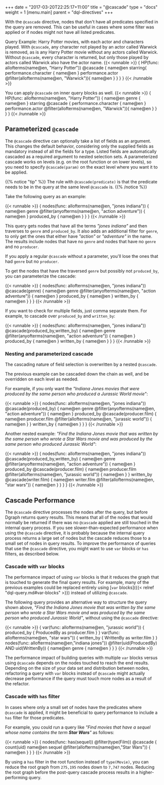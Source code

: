 +++
date = "2017-03-20T22:25:17+11:00"
title = "@cascade"
type = "docs"
weight = 1
[menu.main]
    parent = "dql-directives"
+++

With the `@cascade` directive, nodes that don't have all predicates specified in the query are removed. This can be useful in cases where some filter was applied or if nodes might not have all listed predicates.


Query Example: Harry Potter movies, with each actor and characters played.  With `@cascade`, any character not played by an actor called Warwick is removed, as is any Harry Potter movie without any actors called Warwick.  Without `@cascade`, every character is returned, but only those played by actors called Warwick also have the actor name.
{{< runnable >}}
{
  HP(func: allofterms(name@en, "Harry Potter")) @cascade {
    name@en
    starring{
        performance.character {
          name@en
        }
        performance.actor @filter(allofterms(name@en, "Warwick")){
            name@en
         }
    }
  }
}
{{< /runnable >}}

You can apply `@cascade` on inner query blocks as well.
{{< runnable >}}
{
  HP(func: allofterms(name@en, "Harry Potter")) {
    name@en
    genre {
      name@en
    }
    starring @cascade {
        performance.character {
          name@en
        }
        performance.actor @filter(allofterms(name@en, "Warwick")){
            name@en
         }
    }
  }
}
{{< /runnable >}}

## Parameterized `@cascade`

The `@cascade` directive can optionally take a list of fields as an argument.
This changes the default behavior, considering only the supplied fields as mandatory instead of all the fields for a type.
Listed fields are automatically cascaded as a required argument to nested selection sets.
A parameterized cascade works on levels (e.g. on the root function or on lower levels), so
you need to specify `@cascade(param)` on the exact level where you want it to be applied.

{{% notice "tip" %}}
The rule with `@cascade(predicate)` is that the predicate needs to be in the query at the same level `@cascade` is.
{{% /notice %}}

Take the following query as an example:

{{< runnable >}}
{
  nodes(func: allofterms(name@en, "jones indiana")) {
    name@en
    genre @filter(anyofterms(name@en, "action adventure")) {
      name@en
    }
    produced_by {
      name@en
    }
  }
}
{{< /runnable >}}

This query gets nodes that have all the terms _"jones indiana"_ and then traverses to `genre` and `produced_by`.
It also adds an additional filter for `genre`, to only get the ones that either have _"action"_ or _"adventure"_ in the name.
The results include nodes that have no `genre` and nodes that have no `genre` and no `producer`.

If you apply a regular `@cascade` without a parameter, you'll lose the ones that had `genre` but no `producer`.

To get the nodes that have the traversed `genre` but possibly not `produced_by`, you can parameterize the cascade:

{{< runnable >}}
{
  nodes(func: allofterms(name@en, "jones indiana")) @cascade(genre) {
    name@en
    genre @filter(anyofterms(name@en, "action adventure")) {
      name@en
    }
    produced_by {
      name@en
    }
    written_by {
      name@en
    }
  }
}
{{< /runnable >}}

If you want to check for multiple fields, just comma separate them. For example, to cascade over `produced_by` and `written_by`:

{{< runnable >}}
{
  nodes(func: allofterms(name@en, "jones indiana")) @cascade(produced_by,written_by) {
    name@en
    genre @filter(anyofterms(name@en, "action adventure")) {
      name@en
    }
    produced_by {
      name@en
    }
    written_by {
      name@en
    }
  }
}
{{< /runnable >}}

### Nesting and parameterized cascade

The cascading nature of field selection is overwritten by a nested `@cascade`.

The previous example can be cascaded down the chain as well, and be overridden on each level as needed.

For example, if you only want the _"Indiana Jones movies that were produced by the same person who produced a Jurassic World movie"_:

{{< runnable >}}
{
  nodes(func: allofterms(name@en, "jones indiana")) @cascade(produced_by) {
    name@en
    genre @filter(anyofterms(name@en, "action adventure")) {
      name@en
    }
    produced_by @cascade(producer.film) {
      name@en
      producer.film @filter(allofterms(name@en, "jurassic world")) {
        name@en
      }
    }
    written_by {
      name@en
    }
  }
}
{{< /runnable >}}

Another nested example: _"Find the Indiana Jones movie that was written by the same person who wrote a Star Wars movie and was produced by the same person who produced Jurassic World"_:

{{< runnable >}}
{
  nodes(func: allofterms(name@en, "jones indiana")) @cascade(produced_by,written_by) {
    name@en
    genre @filter(anyofterms(name@en, "action adventure")) {
      name@en
    }
    produced_by @cascade(producer.film) {
      name@en
      producer.film @filter(allofterms(name@en, "jurassic world")) {
        name@en
      }
    }
    written_by @cascade(writer.film) {
      name@en
      writer.film @filter(allofterms(name@en, "star wars")) {
        name@en
      }
    }
  }
}
{{< /runnable >}}

## Cascade Performance

The `@cascade` directive processes the nodes after the query, but before Dgraph 
returns query results. This means that all of the nodes that would normally be
returned if there was no `@cascade` applied are still touched in the internal
query process. If you see slower-than-expected performance when using the
`@cascade` directive, it is probably because the internal query process returns
a large set of nodes but the cascade reduces those to a small set of nodes in query
results. To improve the performance of queries that use the `@cascade` directive,
you  might want to use `var` blocks or `has` filters, as described below.

### Cascade with `var` blocks

The performance impact of using `var` blocks is that it reduces the graph that is touched to generate the final query results.
For example, many of the previous examples could be replaced entirely using [`var` blocks]({{< relref "dql-query.md#var-blocks" >}}) instead of utilizing `@cascade`.

The following query provides an alternative way to structure the query shown above,
_"Find the Indiana Jones movie that was written by the same person who wrote a
Star Wars movie and was produced by the same person who produced Jurassic World"_,
without using the `@cascade` directive:

{{< runnable >}}
{
  var(func: allofterms(name@en, "jurassic world")) {
    produced_by {
      ProducedBy as producer.film
    }
  }
  var(func: allofterms(name@en, "star wars")) {
    written_by {
      WrittenBy as writer.film
    }
  }
  nodes(func: allofterms(name@en,"indiana jones")) @filter(uid(ProducedBy) AND uid(WrittenBy)) {
    name@en
    genre {
      name@en
    }
  }
}
{{< /runnable >}}

The performance impact of building queries with multiple `var` blocks versus
using `@cascade` depends on the nodes touched to reach the end results. Depending
on the size of your data set and distribution between nodes, refactoring a query
with `var` blocks instead of `@cascade` might actually decrease performance
if the query must touch more nodes as a result of the refactor.

### Cascade with `has` filter

In cases where only a small set of nodes have the predicates where `@cascade` is
applied, it might be beneficial to query performance to include a `has` filter
for those predicates.

For example, you could run a query like _"Find movies that have a sequel whose name contains the term **Star Wars**"_ as follows:

{{< runnable >}}
{
  nodes(func: has(sequel)) @filter(type(Film)) @cascade {
    count(uid)
    name@en
    sequel @filter(allofterms(name@en,"Star Wars")) {
      name@en
    }
  }
}
{{< /runnable >}}

By using a `has` filter in the root function instead of `type(Movie)`, you can
reduce the root graph from `275,195` nodes down to `7,747` nodes. Reducing the
root graph before the post-query cascade process results in a higher-performing
query.
